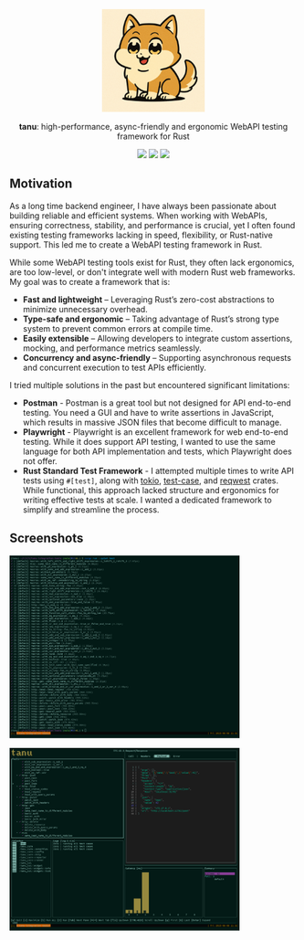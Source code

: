 <p align="center"><img src="assets/tanu.png" width=180></p>
<p align="center"><b>tanu</b>: high-performance, async-friendly and ergonomic WebAPI testing framework for Rust</p>
<p align="center"><img src="https://img.shields.io/crates/v/tanu"/> <img src="https://img.shields.io/crates/l/tanu"/> <img src="https://docs.rs/tanu/badge.svg"/></p>

## Motivation

As a long time backend engineer, I have always been passionate about building reliable and efficient systems. When working with WebAPIs, ensuring correctness, stability, and performance is crucial, yet I often found existing testing frameworks lacking in speed, flexibility, or Rust-native support. This led me to create a WebAPI testing framework in Rust.

While some WebAPI testing tools exist for Rust, they often lack ergonomics, are too low-level, or don't integrate well with modern Rust web frameworks. My goal was to create a framework that is:

- **Fast and lightweight** – Leveraging Rust’s zero-cost abstractions to minimize unnecessary overhead.
- **Type-safe and ergonomic** – Taking advantage of Rust’s strong type system to prevent common errors at compile time.
- **Easily extensible** – Allowing developers to integrate custom assertions, mocking, and performance metrics seamlessly.
- **Concurrency and async-friendly** – Supporting asynchronous requests and concurrent execution to test APIs efficiently.

I tried multiple solutions in the past but encountered significant limitations:

- **Postman** - Postman is a great tool but not designed for API end-to-end testing. You need a GUI and have to write assertions in JavaScript, which results in massive JSON files that become difficult to manage.
- **Playwright** - Playwright is an excellent framework for web end-to-end testing. While it does support API testing, I wanted to use the same language for both API implementation and tests, which Playwright does not offer.
- **Rust Standard Test Framework** - I attempted multiple times to write API tests using `#[test]`, along with [tokio](https://crates.io/crates/tokio), [test-case](https://crates.io/crates/test-case), and [reqwest](https://crates.io/crates/reqwest) crates. While functional, this approach lacked structure and ergonomics for writing effective tests at scale. I wanted a dedicated framework to simplify and streamline the process.

## Screenshots

<p><img src="assets/cli.png" width="80%"></p>
<p><img src="assets/tui.png" width="80%"></p>
